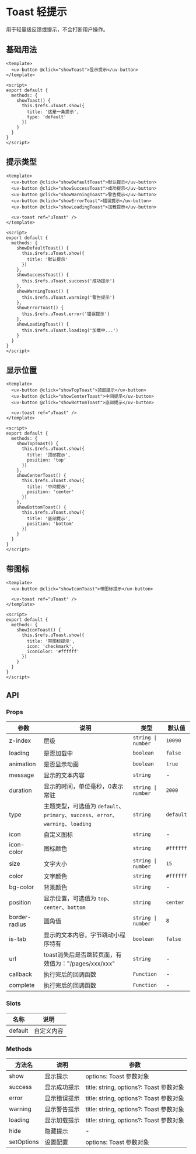 # Toast 轻提示

用于轻量级反馈或提示，不会打断用户操作。

## 基础用法

```vue
<template>
  <uv-button @click="showToast">显示提示</uv-button>
</template>

<script>
export default {
  methods: {
    showToast() {
      this.$refs.uToast.show({
        title: '这是一条提示',
        type: 'default'
      })
    }
  }
}
</script>
```

## 提示类型

```vue
<template>
  <uv-button @click="showDefaultToast">默认提示</uv-button>
  <uv-button @click="showSuccessToast">成功提示</uv-button>
  <uv-button @click="showWarningToast">警告提示</uv-button>
  <uv-button @click="showErrorToast">错误提示</uv-button>
  <uv-button @click="showLoadingToast">加载提示</uv-button>
  
  <uv-toast ref="uToast" />
</template>

<script>
export default {
  methods: {
    showDefaultToast() {
      this.$refs.uToast.show({
        title: '默认提示'
      })
    },
    showSuccessToast() {
      this.$refs.uToast.success('成功提示')
    },
    showWarningToast() {
      this.$refs.uToast.warning('警告提示')
    },
    showErrorToast() {
      this.$refs.uToast.error('错误提示')
    },
    showLoadingToast() {
      this.$refs.uToast.loading('加载中...')
    }
  }
}
</script>
```

## 显示位置

```vue
<template>
  <uv-button @click="showTopToast">顶部提示</uv-button>
  <uv-button @click="showCenterToast">中间提示</uv-button>
  <uv-button @click="showBottomToast">底部提示</uv-button>
  
  <uv-toast ref="uToast" />
</template>

<script>
export default {
  methods: {
    showTopToast() {
      this.$refs.uToast.show({
        title: '顶部提示',
        position: 'top'
      })
    },
    showCenterToast() {
      this.$refs.uToast.show({
        title: '中间提示',
        position: 'center'
      })
    },
    showBottomToast() {
      this.$refs.uToast.show({
        title: '底部提示',
        position: 'bottom'
      })
    }
  }
}
</script>
```

## 带图标

```vue
<template>
  <uv-button @click="showIconToast">带图标提示</uv-button>
  
  <uv-toast ref="uToast" />
</template>

<script>
export default {
  methods: {
    showIconToast() {
      this.$refs.uToast.show({
        title: '带图标提示',
        icon: 'checkmark',
        iconColor: '#ffffff'
      })
    }
  }
}
</script>
```

## API

### Props

| 参数 | 说明 | 类型 | 默认值 |
|------|------|------|------|
| z-index | 层级 | `string \| number` | `10090` |
| loading | 是否加载中 | `boolean` | `false` |
| animation | 是否显示动画 | `boolean` | `true` |
| message | 显示的文本内容 | `string` | - |
| duration | 显示的时间，单位毫秒，0表示常驻 | `string \| number` | `2000` |
| type | 主题类型，可选值为 `default`、`primary`、`success`、`error`、`warning`、`loading` | `string` | `default` |
| icon | 自定义图标 | `string` | - |
| icon-color | 图标颜色 | `string` | `#ffffff` |
| size | 文字大小 | `string \| number` | `15` |
| color | 文字颜色 | `string` | `#ffffff` |
| bg-color | 背景颜色 | `string` | - |
| position | 显示位置，可选值为 `top`、`center`、`bottom` | `string` | `center` |
| border-radius | 圆角值 | `string \| number` | `8` |
| is-tab | 显示的文本内容，字节跳动小程序特有 | `boolean` | `false` |
| url | toast消失后是否跳转页面，有效值为："/pages/xxx/xxx" | `string` | - |
| callback | 执行完后的回调函数 | `Function` | - |
| complete | 执行完后的回调函数 | `Function` | - |

### Slots

| 名称 | 说明 |
|------|------|
| default | 自定义内容 |

### Methods

| 方法名 | 说明 | 参数 |
|------|------|------|
| show | 显示提示 | options: Toast 参数对象 |
| success | 显示成功提示 | title: string, options?: Toast 参数对象 |
| error | 显示错误提示 | title: string, options?: Toast 参数对象 |
| warning | 显示警告提示 | title: string, options?: Toast 参数对象 |
| loading | 显示加载提示 | title: string, options?: Toast 参数对象 |
| hide | 隐藏提示 | - |
| setOptions | 设置配置 | options: Toast 参数对象 | 